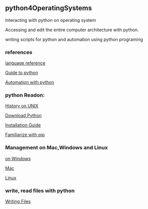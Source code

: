 ## python4OperatingSystems

Interacting with python on operating system

Accessing and edit the entire computer architecture with python.

writing scripts for python and automation using python programing 

### references

[language reference](https://docs.python.org/3/reference/index.html)

[Guide to python](https://docs.python-guide.org/)

[Automation with python](https://automatetheboringstuff.com/)

### python Readon:

[History on UNIX](https://en.wikipedia.org/wiki/History_of_Unix)

[Download Python](http://www.python.org/)

[Installation Guide](https://realpython.com/installing-python/)

[Familiarize with pip](https://packaging.python.org/guides/installing-using-pip-and-virtual-environments/)

### Management on Mac,Windows and Linux

[on Windows](https://www.digitalocean.com/community/tutorials/how-to-install-python-3-and-set-up-a-local-programming-environment-on-windows-10)

[Mac](http://www.pyladies.com/blog/Get-Your-Mac-Ready-for-Python-Programming/)

[Linux](https://www.digitalocean.com/community/tutorials/package-management-basics-apt-yum-dnf-pkg)

### write, read files with python
[Writing Files](https://docs.python.org/3/library/functions.html#open)
